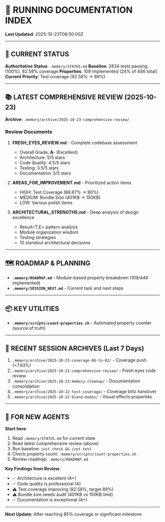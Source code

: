 # 📝 RUNNING DOCUMENTATION INDEX

**Last Updated**: 2025-10-23T06:50:00Z

---

## 🎯 CURRENT STATUS

**Authoritative Status**: `.memory/STATUS.md`
**Baseline**: 2834 tests passing (100%), 82.58% coverage
**Properties**: 109 implemented (24% of 446 total)
**Current Priority**: Test coverage (82.58% → 89%)

---

## 📚 LATEST COMPREHENSIVE REVIEW (2025-10-23)

**Archive**: `.memory/archive/2025-10-23-comprehensive-review/`

### Review Documents

1. **FRESH_EYES_REVIEW.md** - Complete codebase assessment
   - Overall Grade: **A-** (Excellent)
   - Architecture: 5/5 stars
   - Code Quality: 4.5/5 stars
   - Testing: 3.5/5 stars
   - Documentation: 5/5 stars

2. **AREAS_FOR_IMPROVEMENT.md** - Prioritized action items
   - HIGH: Test Coverage (68.87% → 90%)
   - MEDIUM: Bundle Size (401KB → 150KB)
   - LOW: Various polish items

3. **ARCHITECTURAL_STRENGTHS.md** - Deep analysis of design excellence
   - Result<T,E> pattern analysis
   - Module organization wisdom
   - Testing strategies
   - 10 standout architectural decisions

---

## 🗺️ ROADMAP & PLANNING

- **`.memory/ROADMAP.md`** - Module-based property breakdown (109/446 implemented)
- **`.memory/SESSION_NEXT.md`** - Current task and next steps

---

## 📦 KEY UTILITIES

- **`.memory/scripts/count-properties.sh`** - Automated property counter (source of truth)

---

## 🔄 RECENT SESSION ARCHIVES (Last 7 Days)

1. `.memory/archive/2025-10-23-coverage-80-to-82/` - Coverage push (+7.93%)
2. `.memory/archive/2025-10-23-comprehensive-review/` - Fresh eyes code review
3. `.memory/archive/2025-10-23-memory-cleanup/` - Documentation consolidation
4. `.memory/archive/2025-10-22-test-coverage/` - Coverage blitz handover
5. `.memory/archive/2025-10-22-blend-modes/` - Visual effects properties

---

## 🎯 FOR NEW AGENTS

**Start here**:
1. Read `.memory/STATUS.md` for current state
2. Read latest comprehensive review (above)
3. Run baseline: `just check && just test`
4. Check property count: `.memory/scripts/count-properties.sh`
5. Review roadmap: `.memory/ROADMAP.md`

**Key Findings from Review**:
- ✅ Architecture is excellent (A+)
- ✅ Code quality is professional (A)
- ⚠️ Test coverage improving (82.58%, target 89%)
- ⚠️ Bundle size needs audit (401KB vs 150KB limit)
- ✅ Documentation is exceptional (A+)

---

**Next Update**: After reaching 85% coverage or significant milestone
